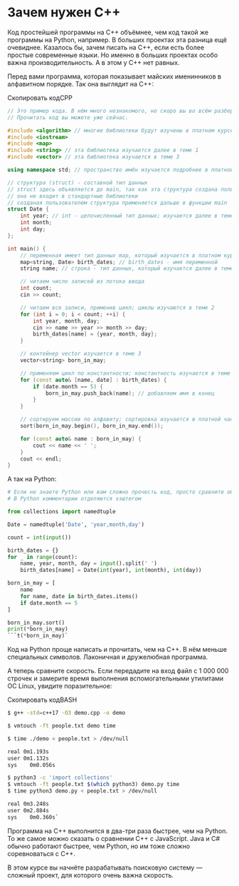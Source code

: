 # Зачем нужен C++

Код простейшей программы на C++ объёмнее, чем код такой же программы на Python, например. В больших проектах эта разница ещё очевиднее. Казалось бы, зачем писать на C++, если есть более простые современные языки. Но именно в больших проектах особо важна производительность. А в этом у C++ нет равных.

Перед вами программа, которая показывает майских именинников в алфавитном порядке. Так она выглядит на С++:

Скопировать кодCPP

```cpp
// Это пример кода. В нём много незнакомого, но скоро вы во всём разберётесь. 
// Прочитать код вы можете уже сейчас.

#include <algorithm> // многие библиотеки будут изучены в платном курсе
#include <iostream>
#include <map>
#include <string> // эта библиотека изучается далее в теме 1
#include <vector> // эта библиотека изучается в теме 3

using namespace std; // пространство имён изучается подробнее в платной части курса

// структура (struct) - составной тип данных
// struct здесь объявляется до main, так как эта структура создана пользователем
// она не входит в стандартные библиотеки
// созданая пользователем структура применяется дальше в функции main
struct Date {
    int year; // int - целочисленный тип данных; изучается далее в теме 1
    int month;
    int day;
};

int main() {
    // переменная имеет тип данных map, который изучается в платном курсе
    map<string, Date> birth_dates; // birth_dates - имя переменной
    string name; // строка - тип данных, который изучается далее в теме 1

    // читаем число записей из потока ввода
    int count;
    cin >> count;

    // читаем все записи, применив цикл; циклы изучаются в теме 2
    for (int i = 0; i < count; ++i) {
        int year, month, day;
        cin >> name >> year >> month >> day;
        birth_dates[name] = {year, month, day};
    }

    // контейнер vector изучается в теме 3
    vector<string> born_in_may;

    // применяем цикл по константности; константность изучается в теме 6
    for (const auto& [name, date] : birth_dates) {
        if (date.month == 5) {
            born_in_may.push_back(name); // добавляем имя в конец
        }
    }

    // сортируем массив по алфавиту; сортировка изучается в платной части
    sort(born_in_may.begin(), born_in_may.end());

    for (const auto& name : born_in_may) {
        cout << name << ' ';
    }
    cout << endl; 
}
```
А так на Python:

```python
# Если не знаете Python или вам сложно прочесть код, просто сравните объём
# В Python комментарии отделяются хэштегом

from collections import namedtuple

Date = namedtuple('Date', 'year,month,day')

count = int(input())

birth_dates = {}
for _ in range(count):
    name, year, month, day = input().split(' ')
    birth_dates[name] = Date(int(year), int(month), int(day))

born_in_may = [
    name
    for name, date in birth_dates.items()
    if date.month == 5
]

born_in_may.sort()
print(*born_in_may)
```t(*born_in_may)` 
```
Код на Python проще написать и прочитать, чем на C++. В нём меньше специальных символов. Лаконичная и дружелюбная программа.

А теперь сравните скорость. Если передадите на вход файл с 1 000 000 строчек и замерите время выполнения вспомогательными утилитами ОС Linux, увидите поразительное:

Скопировать кодBASH
```bash
$ g++ -std=c++17 -O3 demo.cpp -o demo

$ vmtouch -ft people.txt demo time

$ time ./demo < people.txt > /dev/null

real 0m1.193s
user 0m1.132s
sys    0m0.056s

$ python3 -c 'import collections'
$ vmtouch -ft people.txt $(which python3) demo.py time
$ time python3 demo.py < people.txt > /dev/null

real 0m3.248s
user 0m2.884s
sys    0m0.360s` 
```
Программа на C++ выполнится в два-три раза быстрее, чем на Python. То же самое можно сказать о сравнении С++ с JavaScript. Java и C# обычно работают быстрее, чем Python, но им тоже сложно соревноваться с C++.

В этом курсе вы начнёте разрабатывать поисковую систему — сложный проект, для которого очень важна скорость.